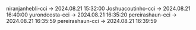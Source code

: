 niranjanhebli-cci -> 2024.08.21 15:32:00
Joshuacoutinho-cci -> 2024.08.21 16:40:00
yurondcosta-cci  ->  2024.08.21 16:35:20
pereirashaun-cci -> 2024.08.21 16:35:59
pereirashaun-cci -> 2024.08.21 16:39:59
